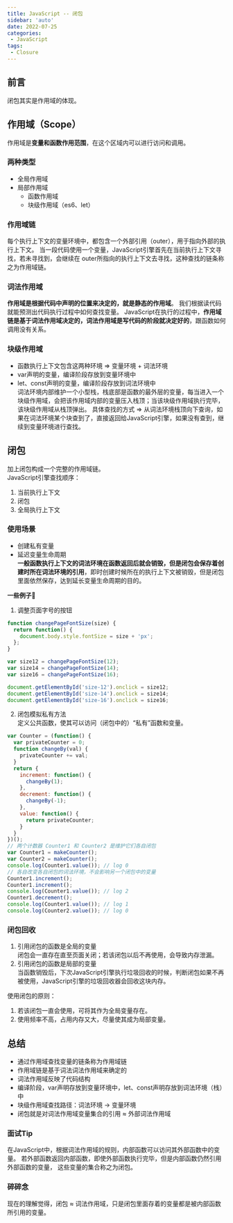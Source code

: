 ```yaml
---
title: JavaScript -- 闭包
sidebar: 'auto'
date: 2022-07-25
categories:
 - JavaScript
tags:
 - Closure
---
```


## 前言
闭包其实是作用域的体现。

## 作用域（Scope）
作用域是**变量和函数作用范围**，在这个区域内可以进行访问和调用。

### 两种类型
- 全局作用域
- 局部作用域
  * 函数作用域
  * 块级作用域（es6、let）

### 作用域链
每个执行上下文的变量环境中，都包含一个外部引用（outer），用于指向外部的执行上下文。
当一段代码使用一个变量，JavaScript引擎首先在当前执行上下文寻找，若未寻找到，会继续在
outer所指向的执行上下文去寻找，这种查找的链条称之为作用域链。

### 词法作用域
**作用域是根据代码中声明的位置来决定的，就是静态的作用域**。
我们根据读代码就能预测出代码执行过程中如何查找变量。
JavaScript在执行的过程中，**作用域链是基于词法作用域决定的，词法作用域是写代码的阶段就决定好的**，跟函数如何调用没有关系。

### 块级作用域
- 函数执行上下文包含这两种环境 => 变量环境 + 词法环境
- var声明的变量，编译阶段存放到变量环境中
- let、const声明的变量，编译阶段存放到词法环境中<br/>
词法环境内部维护一个小型栈，栈底部是函数的最外层的变量，每当进入一个块级作用域，会把该作用域内部的变量压入栈顶；当该块级作用域执行完毕，该块级作用域从栈顶弹出。
具体查找的方式 => 从词法环境栈顶向下查询，如果在词法环境某个块查到了，直接返回给JavaScript引擎，如果没有查到，继续到变量环境进行查找。

## 闭包
加上闭包构成一个完整的作用域链。<br/>
JavaScript引擎查找顺序：
1. 当前执行上下文
2. 闭包
3. 全局执行上下文

### 使用场景
* 创建私有变量
* 延迟变量生命周期<br/>
  **一般函数执行上下文的词法环境在函数返回后就会销毁，但是闭包会保存着创建时所在词法环境的引用**，即时创建时候所在的执行上下文被销毁，但是闭包里面依然保存，达到延长变量生命周期的目的。

**一些例子**🌰<br/>
1. 调整页面字号的按钮
```js
function changePageFontSize(size) {
  return function() {
    document.body.style.fontSize = size + 'px';
  };
}

var size12 = changePageFontSize(12);
var size14 = changePageFontSize(14);
var size16 = changePageFontSize(16);

document.getElementById('size-12').onclick = size12;
document.getElementById('size-14').onclick = size14;
document.getElementById('size-16').onclick = size16;
```
2. 闭包模拟私有方法<br/>
   定义公共函数，使其可以访问（闭包中的）“私有”函数和变量。
```js
var Counter = (function() {
  var privateCounter = 0;
  function changeBy(val) {
    privateCounter += val;
  }
  return {
    increment: function() {
      changeBy(1);
    },
    decrement: function() {
      changeBy(-1);
    },
    value: function() {
      return privateCounter;
    }
  }
})();
// 两个计数器 Counter1 和 Counter2 是维护它们各自闭包
var Counter1 = makeCounter();
var Counter2 = makeCounter();
console.log(Counter1.value()); // log 0
// 各自改变各自闭包的词法环境，不会影响另一个闭包中的变量
Counter1.increment();
Counter1.increment();
console.log(Counter1.value()); // log 2
Counter1.decrement();
console.log(Counter1.value()); // log 1
console.log(Counter2.value()); // log 0
```
### 闭包回收
1. 引用闭包的函数是全局的变量<br/>
   闭包会一直存在直至页面关闭；若该闭包以后不再使用，会导致内存泄漏。
2. 引用闭包的函数是局部的变量<br/>
   当函数销毁后，下次JavaScript引擎执行垃圾回收的时候，判断闭包如果不再被使用，JavaScript引擎的垃圾回收器会回收这块内存。<br/>

使用闭包的原则：
1. 若该闭包一直会使用，可将其作为全局变量存在。
2. 使用频率不高，占用内存又大，尽量使其成为局部变量。

## 总结
* 通过作用域查找变量的链条称为作用域链
* 作用域链是基于词法词法作用域来确定的
* 词法作用域反映了代码结构
* 编译阶段，var声明存放到变量环境中，let、const声明存放到词法环境（栈）中
* 块级作用域查找路径：词法环境 -> 变量环境
* 闭包就是对词法作用域变量集合的引用 ≈ 外部词法作用域
### 面试Tip
在JavaScript中，根据词法作用域的规则，内部函数可以访问其外部函数中的变量。
若外部函数返回内部函数，即使外部函数执行完毕，但是内部函数仍然引用外部函数的变量，
这些变量的集合称之为闭包。
### 碎碎念
现在的理解觉得，闭包 ≈ 词法作用域，只是闭包里面存着的变量都是被内部函数所引用的变量。
